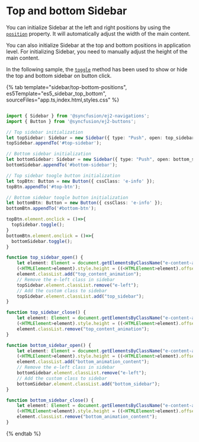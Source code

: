 # Top and bottom Sidebar

You can initialize Sidebar at the left and right positions by using the [`position`](../../api/sidebar/#position) property. It will automatically adjust the width of the main content.

You can also initialize Sidebar at the top and bottom positions in application level. For initializing Sidebar, you need to manually adjust the height of the main content.

In the following sample, the [`toggle`](../../api/sidebar/#toggle) method has been used to show or hide the top and bottom sidebar on button click.

{% tab template="sidebar/top-bottom-positions", es5Template="es5_sidebar_top_bottom", sourceFiles="app.ts,index.html,styles.css" %}

```typescript

import { Sidebar } from '@syncfusion/ej2-navigations';
import { Button } from '@syncfusion/ej2-buttons';

// Top sidebar initialization
let topSidebar: Sidebar = new Sidebar({ type: "Push", open: top_sidebar_open, close: top_sidebar_close });
topSidebar.appendTo('#top-sidebar');

// Bottom sidebar initialization
let bottomSidebar: Sidebar = new Sidebar({ type: "Push", open: bottom_sidebar_open, close: bottom_sidebar_close });
bottomSidebar.appendTo('#bottom-sidebar');

// Top sidebar toogle button initialization
let topBtn: Button = new Button({ cssClass: 'e-info' });
topBtn.appendTo('#top-btn');

// Bottom sidebar toogle button initialization
let bottomBtn: Button = new Button({ cssClass: 'e-info' });
bottomBtn.appendTo('#bottom-btn');

topBtn.element.onclick = ()=>{
  topSidebar.toggle();
}
bottomBtn.element.onclick = ()=>{
  bottomSidebar.toggle();
}

function top_sidebar_open() {
    let element: Element = document.getElementsByClassName("e-content-animation")[0];
    (<HTMLElement>element).style.height = ((<HTMLElement>element).offsetHeight - 75) + "px";
    element.classList.add("top_content_animation");
    // Remove the e-left class in sidebar
    topSidebar.element.classList.remove("e-left");
    // Add the custom class to sidebar
    topSidebar.element.classList.add("top_sidebar");
}

function top_sidebar_close() {
    let element: Element = document.getElementsByClassName("e-content-animation")[0];
    (<HTMLElement>element).style.height = ((<HTMLElement>element).offsetHeight + 75) + "px";
    element.classList.remove("top_content_animation");
}

function bottom_sidebar_open() {
    let element: Element = document.getElementsByClassName("e-content-animation")[0];
    (<HTMLElement>element).style.height = ((<HTMLElement>element).offsetHeight - 75) + "px";
    element.classList.add("bottom_animation_content");
    // Remove the e-left class in sidebar
    bottomSidebar.element.classList.remove("e-left");
    // Add the custom class to sidebar
    bottomSidebar.element.classList.add("bottom_sidebar");
}

function bottom_sidebar_close() {
    let element: Element = document.getElementsByClassName("e-content-animation")[0];
    (<HTMLElement>element).style.height = ((<HTMLElement>element).offsetHeight + 75) + "px";
    element.classList.remove("bottom_animation_content");
}

```

{% endtab %}
